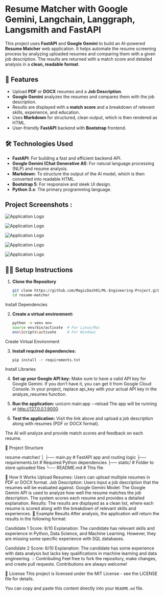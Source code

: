 # Resume Matcher with Google Gemini, Langchain, Langgraph, Langsmith and FastAPI

This project uses **FastAPI** and **Google Gemini** to build an AI-powered **Resume Matcher** web application. It helps automate the resume screening process by analyzing uploaded resumes and comparing them with a given job description. The results are returned with a match score and detailed analysis in a **clean, readable format**.

## 🚀 Features
- Upload **PDF** or **DOCX** resumes and a **Job Description**.
- **Google Gemini** analyzes the resumes and compares them with the job description.
- Results are displayed with a **match score** and a breakdown of relevant skills, experience, and education.
- Uses **Markdown** for structured, clean output, which is then rendered as HTML.
- User-friendly **FastAPI** backend with **Bootstrap** frontend.

## 🛠️ Technologies Used
- **FastAPI**: For building a fast and efficient backend API.
- **Google Gemini (Chat Generative AI)**: For natural language processing (NLP) and resume analysis.
- **Markdown**: To structure the output of the AI model, which is then converted into readable HTML.
- **Bootstrap 5**: For responsive and sleek UI design.
- **Python 3.x**: The primary programming language.

## Project Screenshots :

![Application Logo](https://raw.githubusercontent.com/MagicDash91/ML-Engineering-Project/main/Resume%20Screening%20with%20AI/static/h1.JPG)

![Application Logo](https://raw.githubusercontent.com/MagicDash91/ML-Engineering-Project/main/Resume%20Screening%20with%20AI/static/h2.JPG)

![Application Logo](https://raw.githubusercontent.com/MagicDash91/ML-Engineering-Project/main/Resume%20Screening%20with%20AI/static/h3.JPG)

![Application Logo](https://raw.githubusercontent.com/MagicDash91/ML-Engineering-Project/main/Resume%20Screening%20with%20AI/static/h4.JPG)

![Application Logo](https://raw.githubusercontent.com/MagicDash91/ML-Engineering-Project/main/Resume%20Screening%20with%20AI/static/h5.JPG)

## 🧑‍💻 Setup Instructions

1. **Clone the Repository**

   ```bash
   git clone https://github.com/MagicDash91/ML-Engineering-Project.git
   cd resume-matcher
Install Dependencies

2. **Create a virtual environment:**

   ```bash
   python -m venv env
   source env/bin/activate  # For Linux/Mac
   env\Scripts\activate     # For Windows
Create Virtual Environment

3. **Install required dependencies:**
   ```bash
   pip install -r requirements.txt
Install Libraries

4. **Set up your Google API key:**
Make sure to have a valid API key for Google Gemini. If you don’t have it, you can get it from Google Cloud Console.
In your project, replace api_key with your actual API key in the analyze_resumes function.

5. **Run the application:**
uvicorn main:app --reload
The app will be running at http://127.0.0.1:9000.

6. **Test the application:**
Visit the link above and upload a job description along with resumes (PDF or DOCX format).

The AI will analyze and provide match scores and feedback on each resume.

📝 Project Structure

resume-matcher/
│
├── main.py             # FastAPI app and routing logic
├── requirements.txt    # Required Python dependencies
├── static/             # Folder to store uploaded files
└── README.md           # This file

🤖 How It Works
Upload Resumes: Users can upload multiple resumes in PDF or DOCX format.
Job Description: Users input a job description that the resumes will be evaluated against.
Google Gemini Model: The Google Gemini API is used to analyze how well the resume matches the job description. The system scores each resume and provides a detailed explanation.
Results: The results are displayed as a clean list, where each resume is scored along with the breakdown of relevant skills and experiences.
📄 Example Results
After analysis, the application will return the results in the following format:


Candidate 1
Score: 8/10
Explanation: The candidate has relevant skills and experience in Python, Data Science, and Machine Learning. However, they are missing some specific experience with SQL databases.

Candidate 2
Score: 6/10
Explanation: The candidate has some experience with data analysis but lacks key qualifications in machine learning and data engineering.
💡 Contributing
Feel free to fork the repository, make changes, and create pull requests. Contributions are always welcome!

🤝 License
This project is licensed under the MIT License - see the LICENSE file for details.



You can copy and paste this content directly into your `README.md` file.
